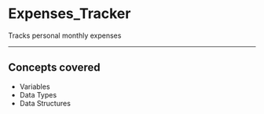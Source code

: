 # Expenses_Tracker
Tracks personal monthly expenses

---

## Concepts covered
- Variables
- Data Types
- Data Structures
